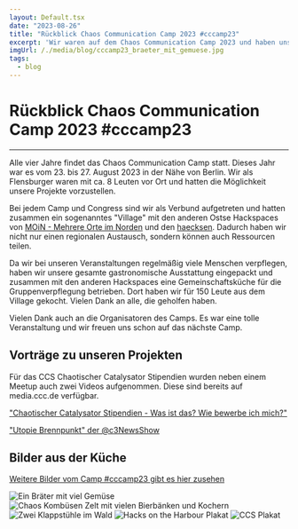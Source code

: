 ```yaml
---
layout: Default.tsx
date: "2023-08-26"
title: "Rückblick Chaos Communication Camp 2023 #cccamp23"
excerpt: 'Wir waren auf dem Chaos Communication Camp 2023 und haben unsere Projekte vorgestellt und viele Menschen bekocht.'
imgUrl: /./media/blog/cccamp23_braeter_mit_gemuese.jpg
tags:
  - blog
---
```


# Rückblick Chaos Communication Camp 2023 #cccamp23

---

Alle vier Jahre findet das Chaos Communication Camp statt. Dieses Jahr war es vom 23. bis 27. August 2023 in der Nähe von Berlin. Wir als Flensburger waren mit ca. 8 Leuten vor Ort und hatten die Möglichkeit unsere Projekte vorzustellen.

Bei jedem Camp und Congress sind wir als Verbund aufgetreten und hatten zusammen ein sogenanntes "Village" mit den anderen Ostse Hackspaces von [MOiN - Mehrere Orte im Norden](https://m01n.group/links) und den [haecksen](https://www.haecksen.org/). Dadurch haben wir nicht nur einen regionalen Austausch, sondern können auch Ressourcen teilen.

Da wir bei unseren Veranstaltungen regelmäßig viele Menschen verpflegen, haben wir unsere gesamte gastronomische Ausstattung eingepackt und zusammen mit den anderen Hackspaces eine Gemeinschaftsküche für die Gruppenverpflegung betrieben. Dort haben wir für 150 Leute aus dem Village gekocht. Vielen Dank an alle, die geholfen haben.

Vielen Dank auch an die Organisatoren des Camps. Es war eine tolle Veranstaltung und wir freuen uns schon auf das nächste Camp.

## Vorträge zu unseren Projekten
Für das CCS Chaotischer Catalysator Stipendien wurden neben einem Meetup auch zwei Videos aufgenommen. Diese sind bereits auf media.ccc.de verfügbar.

["Chaotischer Catalysator Stipendien - Was ist das? Wie bewerbe ich mich?"](https://media.ccc.de/v/camp2023-57134-chaotischer_catalysator_stipendien#t=0)

["Utopie Brennpunkt" der @c3NewsShow](https://media.ccc.de/v/camp2023-57740-c3_newsshow#t=358)

## Bilder aus der Küche

[Weitere Bilder vom Camp #cccamp23 gibt es hier zusehen](https://www.flickr.com/photos/leahoswald/albums/72177720310724212)

![Ein Bräter mit viel Gemüse](/./media/blog/cccamp23_braeter_mit_gemuese.jpg)
![Chaos Kombüsen Zelt mit vielen Bierbänken und Kochern](/./media/blog/cccamp23_chaos_kombuesen_zelt_hinten.jpeg)
![Zwei Klappstühle im Wald](/./media/blog/cccamp23_chaos_kombuesen_zelt.jpeg)
![Hacks on the Harbour Plakat](/./media/blog/cccamp23_hoth_plakat.jpg)
![CCS Plakat](/./media/blog/cccamp23_ccs_plakat.jpg)





